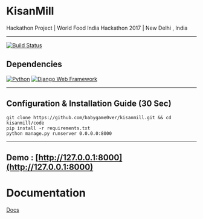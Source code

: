 # KisanMill

Hackathon Project | World Food India Hackathon 2017 | New Delhi , India

---

[![Build Status](https://travis-ci.org/babygame0ver/kisanmill.svg?branch=master&style=flat-square)](https://travis-ci.org/babygame0ver/kisanmill)


## Dependencies

[![Python](https://img.shields.io/badge/python-2.7.16-blue.svg?style=flat-square)](https://www.python.org/downloads/release/python-2716/)
[![Django Web Framework](https://img.shields.io/badge/Django-1.11.10-blue.svg?style=flat-square)](https://pypi.org/project/Django/1.11.10/)

---

## Configuration & Installation Guide (30 Sec)

```
git clone https://github.com/babygame0ver/kisanmill.git && cd kisanmill/code
pip install -r requirements.txt
python manage.py runserver 0.0.0.0:8000

```

---

## Demo : [http://127.0.0.1:8000](http://127.0.0.1:8000)

# Documentation

[Docs](docs.md)
